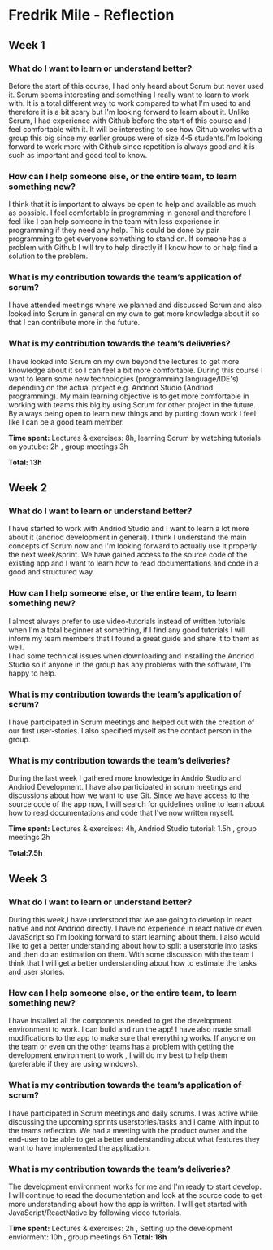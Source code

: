 # Fredrik Mile  - Reflection
## Week 1
### What do I want to learn or understand better?
Before the start of this course, I had only heard about Scrum but never used it. Scrum seems interesting and something I really want to learn to work with. It is a total different way to work compared to what I'm used to and therefore it is a bit scary but I'm looking forward to learn about it. Unlike Scrum, I had experience with Github before the start of this course and I feel comfortable with it. It will be interesting to see how Github works with a group this big since my earlier groups were of size 4-5 students.I'm looking forward to work more with Github since repetition is always good and it is such as important and good tool to know. 
### How can I help someone else, or the entire team, to learn something new?
I think that it is important to always be open to help and available as much as possible. I feel comfortable in programming in general and therefore I feel like I can help someone in the team with less experience in programming if they need any help. This could be done by pair programming to get everyone something to stand on. If someone has a problem with Github I will try to help directly if I know how to or help find a solution to the problem.
### What is my contribution towards the team’s application of scrum?
I have attended meetings where we planned and discussed Scrum and also looked into Scrum in general on my own to get more knowledge about it so that I can contribute more in the future.  
### What is my contribution towards the team’s deliveries?
I have looked into Scrum on my own beyond the lectures to get more knowledge about it so I can feel a bit more comfortable. During this course I want to learn some new technologies (programming language/IDE's) depending on the actual project e.g. Andriod Studio (Andriod programming). My main learning objective is to get more comfortable in working with teams this big by using Scrum for other project in the future. By always being open to learn new things and by putting down work I feel like I can be a good team member.  

**Time spent:** Lectures & exercises: 8h, learning Scrum by watching tutorials on youtube: 2h , group meetings 3h

**Total: 13h**

## Week 2
### What do I want to learn or understand better?
I have started to work with Andriod Studio and I want to learn a lot more about it (andriod development in general). I think I understand the main concepts of Scrum now and I'm looking forward to actually use it properly the next week/sprint. We have gained access to the source code of the existing app and I want to learn how to read documentations and code in a good and structured way.
### How can I help someone else, or the entire team, to learn something new?
I almost always prefer to use video-tutorials instead of written tutorials when I'm a total beginner at something, if I find any good tutorials I will inform my team members that I found a great guide and share it to them as well.  
I had some technical issues when downloading and installing the Andriod Studio so if anyone in the group has any problems with the software, I'm happy to help. 
### What is my contribution towards the team’s application of scrum?
I have participated in Scrum meetings and helped out with the creation of our first user-stories. I also specified myself as the contact person in the group. 
### What is my contribution towards the team’s deliveries?
During the last week I gathered more knowledge in Andrio Studio and Andriod Development. I have also participated in scrum meetings and discussions about how we want to use Git. Since we have access to the source code of the app now, I will search for guidelines online to learn about how to read documentations and code that I've now written myself.  

**Time spent:** Lectures & exercises: 4h, Andriod Studio tutorial: 1.5h , group meetings 2h

**Total:7.5h**


## Week 3
### What do I want to learn or understand better?
During this week,I have understood that we are going to develop in react native and not Andriod directly. I have no experience in react native or even JavaScript so I'm looking forward to start learning about them. I also would  like to get a better understanding about how to split a userstorie into tasks and then do an estimation on them. With some discussion with the team I think that I will get a better understanding about how to estimate the tasks and user stories. 
### How can I help someone else, or the entire team, to learn something new?
I have installed all the components needed to get the development environment to work. I can build and run the app! I have also made small modifications to the app to make sure that everything works. If anyone on the team or even on the other teams has a problem with getting the development environment  to work , I will do my best to help them (preferable if they are using windows).
### What is my contribution towards the team’s application of scrum?
I have participated in Scrum meetings and daily scrums. I was active while discussing the upcoming sprints userstories/tasks and I came with input to the teams reflection. We had a meeting with the product owner and the end-user to be able to get a better understanding about what features they want to have implemented the application.  
### What is my contribution towards the team’s deliveries?
The development environment  works for me and I'm ready to start develop. I will continue to read the documentation and look at the source code to get more understanding about how the app is written. I will get started with JavaScript/ReactNative by following video tutorials. 


**Time spent:** Lectures & exercises: 2h , Setting up the development enviorment: 10h , group meetings 6h
**Total: 18h**

